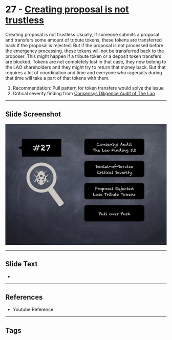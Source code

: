 
# 27 - [Creating proposal is not trustless](./Creating%20proposal%20is%20not%20trustless.md)

Creating proposal is not trustless Usually, if someone submits a proposal and transfers some amount of tribute tokens, these tokens are transferred back if the proposal is rejected. But if the proposal is not processed before the emergency processing, these tokens will not be transferred back to the proposer. This might happen if a tribute token or a deposit token transfers are blocked. Tokens are not completely lost in that case, they now belong to the LAO shareholders and they might try to return that money back. But that requires a lot of coordination and time and everyone who ragequits during that time will take a part of that tokens with them.


1.  Recommendation: Pull pattern for token transfers would solve the issue
2.  Critical severity finding from [Consensys Diligence Audit of The Lao](https://consensys.net/diligence/audits/2020/01/the-lao)


___
## Slide Screenshot
![027.png](../../images/7.%20Audit%20Findings%20101/027.png)
___
## Slide Text
- 
___
## References
- Youtube Reference
___
## Tags
